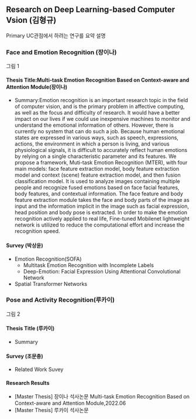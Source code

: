 ## Research on Deep Learning-based Computer Vsion (김형규)
Primary UC관점에서 하려는 연구를 요약 설명
 
### Face and Emotion Recognition (장이나)
그림 1

#### Thesis Title:Multi-task Emotion Recognition Based on Context-aware and Attention Module(장이나)
- Summary:Emotion recognition is an important research topic in the field of computer vision, and is the primary problem in affective computing, as well as the focus and difficulty of research. It would have a better impact on our lives if we could use inexpensive machines to monitor and understand the emotional information of others. However, there is currently no system that can do such a job. Because human emotional states are expressed in various ways, such as speech, expressions, actions, the environment in which a person is living, and various physiological signals, it is difficult to accurately reflect human emotions by relying on a single characteristic parameter and its features. We propose a framework, Muti-task Emotion Recognition (MTER), with four main models: face feature extraction model, body feature extraction model and context (scene) feature extraction model, and then fusion classification model. It is used to analyze images containing multiple people and recognize fused emotions based on face facial features, body features, and contextual information. The face feature and body feature extraction module takes the face and body parts of the image as input and the information implicit in the image such as facial expression, head position and body pose is extracted. In order to make the emotion recognition actively applied to real life, Fine-tuned Mobilenet lightweight network is utilized to reduce the computational effort and increase the recognition speed.
#### Survey (박상윤)
- Emotion Recognition(SOFA)
	- Multitask Emotion Recognition with Incomplete Labels
	- Deep-Emotion: Facial Expression Using Attentional Convolutional Network 	
- Spatial Transformer Networks

### Pose and Activity Recognition(루카이)
그림 2
	
#### Thesis Title (루카이) 
- Summary 
#### Survey (조문충) 
- Related Work Suvey

#### Research Results
- [Master Thesis] 장이나 석사논문 Multi-task Emotion Recognition Based on Context-aware and Attention Module,2022.06
- [Master Thesis] 루카이 석사논문

